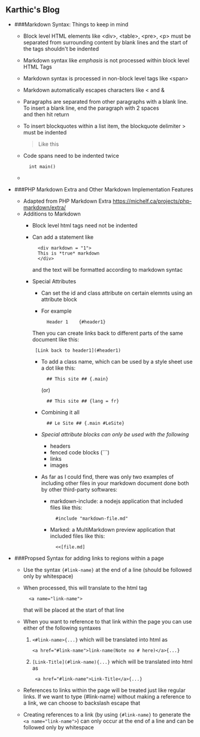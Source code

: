 Karthic's Blog
---

- ###Markdown Syntax: Things to keep in mind
	- Block level HTML elements like \<div\>, \<table\>, \<pre\>, \<p\> must be separated from surrounding content by blank lines and the start of the tags shouldn't be indented
	- Markdown syntax like *emphasis* is not processed within block level HTML Tags
	- Markdown syntax is processed in non-block level tags like \<span\>
	- Markdown automatically escapes characters like < and &
	- Paragraphs are separated from other paragraphs with a blank line. To insert a blank line, end the paragraph with 2 spaces  
	and then hit return
	- To insert blockquotes within a list item, the blockquote delimiter \> must be indented
		> Like this
		
	- Code spans need to be indented twice  
	
			int main()
	- 

- ###PHP Markdown Extra and Other Markdown Implementation Features
	- Adapted from PHP Markdown Extra <https://michelf.ca/projects/php-markdown/extra/>
	- Additions to Markdown
		- Block level html tags need not be indented
		- Can add a statement like  
		
				<div markdown = "1">
				This is *true* markdown
				</div>
		  and the text will be formatted according to markdown syntac
		-  Special Attributes
			- Can set the id and class attribute on certain elemnts using an attribute block
			- For example
					
					Header 1	{#header1}
			Then you can create links back to different parts of the same document like this:
					
				[Link back to header1](#header1)
				
			- To add a class name, which can be used by a style sheet use a dot like this:
			
					## This site ## {.main}
					
				(or)
				
					## This site ## {lang = fr}
					
			- Combining it all
					
					## Le Site ## {.main #LeSite}
					
			- *Special attribute blocks can only be used with the following*
				- headers
				- fenced code blocks (```)
				- links
				- images 
			- As far as I could find, there was only two examples of including other files in your markdown document done both by other third-party softwares:
				- markdown-include: a nodejs application that included files like this:
					
						#include "markdown-file.md"
						
				- Marked: a MultiMarkdown preview application that included files like this:
				
						<<[file.md]
						
- ###Propsed Syntax for adding links to regions within a page
	- Use the syntax ```{#link-name}``` at the end of a line (should be followed only by whitespace)
	- When processed, this will translate to the html tag
	
			<a name="link-name">
		that will be placed at the start of that line
	- When you want to reference to that link within the page you can use either of the following syntaxes
	
		1.	```<#link-name>{...}``` which will be translated into html as 
		 	
				<a href="#link-name">link-name(Note no # here)</a>{...}
		
		2. ```[Link-Title](#link-name){...}``` which will be translated into html as
		 
				<a href="#link-name">Link-Title</a>{...}
		 		
	- References to links within the page will be treated just like regular links. If we want to type {#link-name} without making a reference to a link, we can choose to backslash escape that
	- Creating references to a link (by using ```{#link-name}``` to generate the ```<a name="link-name">```) can only occur at the end of a line and can be followed only by whitespace 
		 

			
			
						
			
					
		 
	

